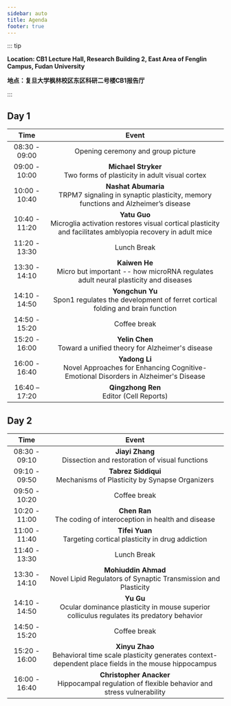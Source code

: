 ```yaml
---
sidebar: auto
title: Agenda
footer: true
---
```


::: tip

**Location: CB1 Lecture Hall, Research Building 2, East Area of Fenglin Campus, Fudan University**

**地点：复旦大学枫林校区东区科研二号楼CB1报告厅**

:::

## Day 1

| Time                           | Event                                                        |
| ------------------------------ | ------------------------------------------------------------ |
| <center>08:30 - 09:00</center> | <center>Opening ceremony and group picture</center>          |
| <center>09:00 - 10:00</center> | <center>**Michael Stryker**<br>Two forms of plasticity in adult visual cortex</center> |
| <center>10:00 - 10:40</center> | <center>**Nashat  Abumaria**<br/>TRPM7 signaling in synaptic plasticity, memory functions and Alzheimer’s disease</center> |
| <center>10:40 - 11:20</center> | <center>**Yatu  Guo**<br/>Microglia activation restores visual cortical plasticity and facilitates amblyopia recovery in adult mice</center> |
| <center>11:20 - 13:30</center> | <center>Lunch Break</center>                                 |
| <center>13:30 - 14:10</center> | <center>**Kaiwen  He**<br/>Micro but  important -- how microRNA regulates adult neural plasticity and diseases</center> |
| <center>14:10 - 14:50</center> | <center>**Yongchun  Yu**<br/>Spon1 regulates the development of ferret cortical folding and brain function</center> |
| <center>14:50 - 15:20</center> | <center>Coffee break</center>                                |
| <center>15:20 - 16:00</center> | <center>**Yelin  Chen**<br/>Toward a unified theory for Alzheimer's disease</center> |
| <center>16:00 - 16:40</center> | <center>**Yadong  Li**<br/>Novel Approaches for Enhancing Cognitive-Emotional Disorders in Alzheimer's Disease</center> |
| <center>16:40 – 17:20</center> | <center>**Qingzhong  Ren**<br/>Editor (Cell Reports)</center> |

## Day 2

| Time                           | Event                                                        |
| ------------------------------ | ------------------------------------------------------------ |
| <center>08:30 - 09:10</center> | <center>**Jiayi Zhang**<br/>Dissection and restoration of visual  functions</center> |
| <center>09:10 - 09:50</center> | <center>**Tabrez  Siddiqui**<br/>Mechanisms of Plasticity by Synapse Organizers</center> |
| <center>09:50 - 10:20</center> | <center>Coffee break</center>                                |
| <center>10:20 - 11:00</center> | <center>**Chen Ran**<br/>The coding of interoception in health and disease</center> |
| <center>11:00 - 11:40</center> | <center>**Tifei Yuan**<br/>Targeting cortical plasticity in drug  addiction</center> |
| <center>11:40 - 13:30</center> | <center>Lunch Break</center>                                 |
| <center>13:30 - 14:10</center> | <center>**Mohiuddin  Ahmad**<br/>Novel Lipid Regulators of Synaptic Transmission and Plasticity</center> |
| <center>14:10 - 14:50</center> | <center>**Yu Gu**<br/>Ocular dominance plasticity in mouse  superior colliculus regulates its predatory behavior</center> |
| <center>14:50 - 15:20</center> | <center>Coffee break</center>                                |
| <center>15:20 - 16:00</center> | <center>**Xinyu Zhao**<br/>Behavioral time scale plasticity generates context-dependent place fields in the mouse hippocampus</center> |
| <center>16:00 - 16:40</center> | <center>**Christopher  Anacker**<br/>Hippocampal regulation of flexible behavior and stress vulnerability</center> |

